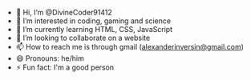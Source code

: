 - 👋 Hi, I’m @DivineCoder91412
- 👀 I’m interested in coding, gaming and science
- 🌱 I’m currently learning HTML, CSS, JavaScript
- 💞️ I’m looking to collaborate on a website
- 📫 How to reach me is through gmail (alexanderinversin@gmail.com)
- 😄 Pronouns: he/him
- ⚡ Fun fact: I'm a good person

<!---
DivineCoder91412/DivineCoder91412 is a ✨ special ✨ repository because its `README.md` (this file) appears on your GitHub profile.
You can click the Preview link to take a look at your changes.
--->
